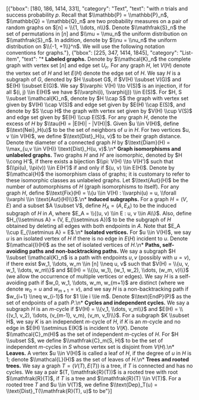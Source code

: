 [{"bbox": [180, 186, 1414, 331], "category": "Text", "text": "with $n$ trials and success probability $p$. Recall that $\\mathbb{P} = \\mathbb{P}_n$, $\\mathbb{Q} = \\mathbb{Q}_n$ are two probability measures on a pair of random graphs on $[n] = \\{1, \\dots, n\\}$. Denote $\\mathfrak{S}_n$ the set of permutations in $[n]$ and $\\mu = \\mu_n$ the uniform distribution on $\\mathfrak{S}_n$. In addition, denote by $\\nu = \\nu_n$ the uniform distribution on $\\{-1, +1\\}^n$. We will use the following notation conventions for graphs."}, {"bbox": [225, 347, 1414, 1845], "category": "List-item", "text": "*   **Labeled graphs.** Denote by $\\mathcal{K}_n$ the complete graph with vertex set $[n]$ and edge set $U_n$. For any graph $H$, let $V(H)$ denote the vertex set of $H$ and let $E(H)$ denote the edge set of $H$. We say $H$ is a subgraph of $G$, denoted by $H \\subset G$, if $V(H) \\subset V(G)$ and $E(H) \\subset E(G)$. We say $\\varphi: V(H) \\to V(S)$ is an injection, if for all $(i, j) \\in E(H)$ we have $(\\varphi(i), \\varphi(j)) \\in E(S)$. For $H, S \\subset \\mathcal{K}_n$, denote by $H \\cap S$ the graph with vertex set given by $V(H) \\cap V(S)$ and edge set given by $E(H) \\cap E(S)$, and denote by $S \\cup H$ the graph with vertex set given by $V(H) \\cup V(S)$ and edge set given by $E(H) \\cup E(S)$. For any graph $H$, denote the excess of $H$ by $\\tau(H) = |E(H)| - |V(H)|$. Given $u \\in V(H)$, define $\\text{Nei}_H(u)$ to be the set of neighbors of $u$ in $H$. For two vertices $u, v \\in V(H)$, we define $\\text{Dist}_H(u, v)$ to be their graph distance. Denote the diameter of a connected graph $H$ by $\\text{Diam}(H) = \\max_{u,v \\in V(H)} \\text{Dist}_H(u, v)$.\n*   **Graph isomorphisms and unlabeled graphs.** Two graphs $H$ and $H'$ are isomorphic, denoted by $H \\cong H'$, if there exists a bijection $\\pi: V(H) \\to V(H')$ such that $(\\pi(u), \\pi(v)) \\in E(H')$ if and only if $(u, v) \\in E(H)$. Denote by $\\mathcal{H}$ the isomorphism class of graphs; it is customary to refer to these isomorphic classes as unlabeled graphs. Let $\\text{Aut}(H)$ be the number of automorphisms of $H$ (graph isomorphisms to itself). For any graph $H$, define $\\text{Fix}(H) = \\{u \\in V(H) : \\varphi(u) = u, \\forall \\varphi \\in \\text{Aut}(H)\\}$.\n*   **Induced subgraphs.** For a graph $H = (V, E)$ and a subset $A \\subset V$, define $H_A = (A, E_A)$ to be the induced subgraph of $H$ in $A$, where $E_A = \\{(u, v) \\in E : u, v \\in A\\}$. Also, define $H_{\\setminus A} = (V, E_{\\setminus A})$ to be the subgraph of $H$ obtained by deleting all edges with both endpoints in $A$. Note that $E_A \\cup E_{\\setminus A} = E$.\n*   **Isolated vertices.** For $u \\in V(H)$, we say $u$ is an isolated vertex of $H$ if there is no edge in $E(H)$ incident to $u$. Denote $\\mathcal{I}(H)$ as the set of isolated vertices of $H$.\n*   **Paths, self-avoiding paths and non-backtracking paths.** We say a subgraph $H \\subset \\mathcal{K}_n$ is a path with endpoints $u, v$ (possibly with $u = v$), if there exist $w_1, \\dots, w_m \\in [n] \\neq u, v$ such that $V(H) = \\{u, v, w_1, \\dots, w_m\\}$ and $E(H) = \\{(u, w_1), (w_1, w_2), \\dots, (w_m, v)\\}$ (we allow the occurrence of multiple vertices or edges). We say $H$ is a self-avoiding path if $w_0, w_1, \\dots, w_m, w_{m+1}$ are distinct (where we denote $w_0 = u$ and $w_{m+1} = v$), and we say $H$ is a non-backtracking path if $w_{i+1} \\neq w_{i-1}$ for $1 \\le i \\le m$. Denote $\\text{EndP}(P)$ as the set of endpoints of a path $P$.\n*   **Cycles and independent cycles.** We say a subgraph $H$ is an $m$-cycle if $V(H) = \\{v_1, \\dots, v_m\\}$ and $E(H) = \\{(v_1, v_2), \\dots, (v_{m-1}, v_m), (v_m, v_1)\\}$. For a subgraph $K \\subset H$, we say $K$ is an independent $m$-cycle of $H$, if $K$ is an $m$-cycle and no edge in $E(H) \\setminus E(K)$ is incident to $V(K)$. Denote $\\mathcal{C}_m(H)$ as the set of independent $m$-cycles of $H$. For $H \\subset S$, we define $\\mathfrak{C}_m(S, H)$ to be the set of independent $m$-cycles in $S$ whose vertex set is disjoint from $V(H)$.\n*   **Leaves.** A vertex $u \\in V(H)$ is called a leaf of $H$, if the degree of $u$ in $H$ is 1; denote $\\mathcal{L}(H)$ as the set of leaves of $H$.\n*   **Trees and rooted trees.** We say a graph $T = (V(T), E(T))$ is a tree, if $T$ is connected and has no cycles. We say a pair $(T, \\mathfrak{R}(T))$ is a rooted tree with root $\\mathfrak{R}(T)$, if $T$ is a tree and $\\mathfrak{R}(T) \\in V(T)$. For a rooted tree $T$ and $u \\in V(T)$, we define $\\text{Dep}_T(u) = \\text{Dist}_T(\\mathfrak{R}(T), u)$ to be"}]